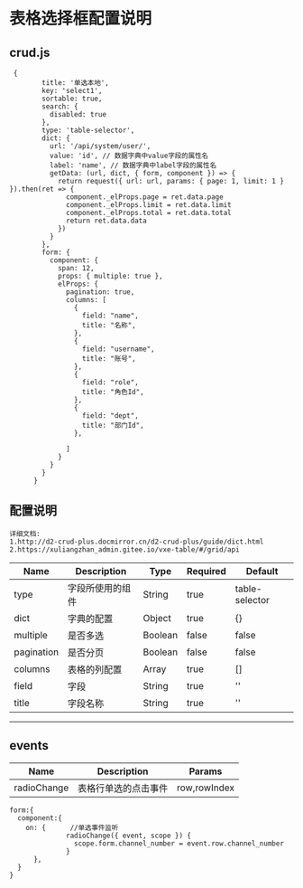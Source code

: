 <!--
 * @创建文件时间: 2021-11-09 15:41:29
 * @Auther: lucky
 * @最后修改人: lucky
 * @最后修改时间: 2021-12-08 14:41:20
 * 联系QQ:382503189
 * @文件介绍: 
-->
# 表格选择框配置说明

## crud.js
```
 {
        title: '单选本地',
        key: 'select1',
        sortable: true,
        search: {
          disabled: true
        },
        type: 'table-selector',
        dict: {
          url: '/api/system/user/',
          value: 'id', // 数据字典中value字段的属性名
          label: 'name', // 数据字典中label字段的属性名
          getData: (url, dict, { form, component }) => {
            return request({ url: url, params: { page: 1, limit: 1 } }).then(ret => {
              component._elProps.page = ret.data.page
              component._elProps.limit = ret.data.limit
              component._elProps.total = ret.data.total
              return ret.data.data
            })
          }
        },
        form: {
          component: {
            span: 12,
            props: { multiple: true },
            elProps: {
              pagination: true,
              columns: [
                {
                  field: "name",
                  title: "名称",
                },
                {
                  field: "username",
                  title: "账号",
                },
                {
                  field: "role",
                  title: "角色Id",
                },
                {
                  field: "dept",
                  title: "部门Id",
                },

              ]
            }
          }
        }
      }
```

## 配置说明
```
详细文档:
1.http://d2-crud-plus.docmirror.cn/d2-crud-plus/guide/dict.html
2.https://xuliangzhan_admin.gitee.io/vxe-table/#/grid/api
```
 
| Name       | Description      | Type    | Required | Default        |
| ---------- | ---------------- | ------- | -------- | -------------- |
| type       | 字段所使用的组件 | String  | true     | table-selector |
| dict       | 字典的配置       | Object  | true     | {}             |
| multiple   | 是否多选         | Boolean | false    | false          |
| pagination | 是否分页         | Boolean | false    | false          |
| columns    | 表格的列配置     | Array   | true     | []             |
| field      | 字段             | String  | true     | ''             |
| title      | 字段名称         | String  | true     | ''             |
___

## events
| Name | Description | Params |
|------|-------------|--------|
| radioChange| 表格行单选的点击事件| row,rowIndex|


```
form:{
  component:{
    on: {      //单选事件监听
              radioChange({ event, scope }) {
                scope.form.channel_number = event.row.channel_number
              }  
      },
  }
}
```

